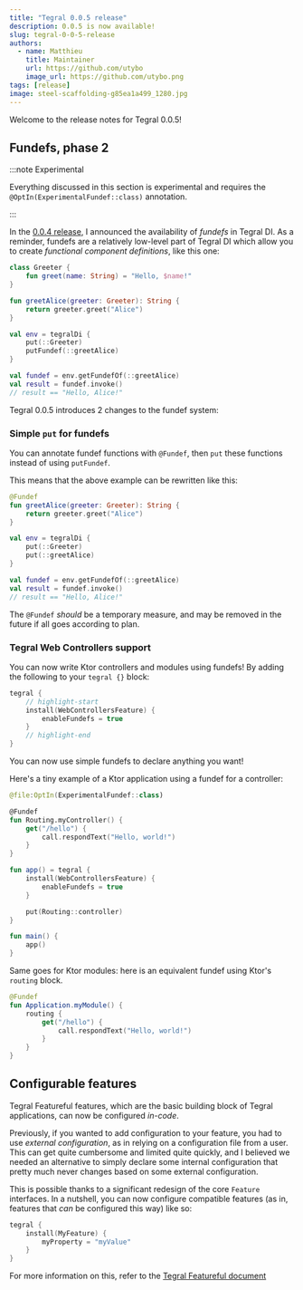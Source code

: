```yaml
---
title: "Tegral 0.0.5 release"
description: 0.0.5 is now available!
slug: tegral-0-0-5-release
authors:
  - name: Matthieu
    title: Maintainer
    url: https://github.com/utybo
    image_url: https://github.com/utybo.png
tags: [release]
image: steel-scaffolding-g85ea1a499_1280.jpg
---
```


Welcome to the release notes for Tegral 0.0.5!

<!-- TODO -->

## Fundefs, phase 2

:::note Experimental

Everything discussed in this section is experimental and requires the `@OptIn(ExperimentalFundef::class)` annotation.

:::

In the [0.0.4 release](../2023-05-14-tegral-004/index.md#experimental-fundefs-in-tegral-di), I announced the availability of *fundefs* in Tegral DI. As a reminder, fundefs are a relatively low-level part of Tegral DI which allow you to create *functional component definitions*, like this one:

```kotlin title="Tegral 0.0.4"
class Greeter {
    fun greet(name: String) = "Hello, $name!"
}

fun greetAlice(greeter: Greeter): String {
    return greeter.greet("Alice")
}

val env = tegralDi {
    put(::Greeter)
    putFundef(::greetAlice)
}

val fundef = env.getFundefOf(::greetAlice)
val result = fundef.invoke()
// result == "Hello, Alice!"
```

Tegral 0.0.5 introduces 2 changes to the fundef system:

### Simple `put` for fundefs

You can annotate fundef functions with `@Fundef`, then `put` these functions instead of using `putFundef`.

This means that the above example can be rewritten like this:

```kotlin title="Tegral 0.0.5"
@Fundef
fun greetAlice(greeter: Greeter): String {
    return greeter.greet("Alice")
}

val env = tegralDi {
    put(::Greeter)
    put(::greetAlice)
}

val fundef = env.getFundefOf(::greetAlice)
val result = fundef.invoke()
// result == "Hello, Alice!"
```

The `@Fundef` *should* be a temporary measure, and may be removed in the future if all goes according to plan.

### Tegral Web Controllers support

You can now write Ktor controllers and modules using fundefs! By adding the following to your `tegral {}` block:

```kotlin
tegral {
    // highlight-start
    install(WebControllersFeature) {
        enableFundefs = true
    }
    // highlight-end
}
```

You can now use simple fundefs to declare anything you want!

Here's a tiny example of a Ktor application using a fundef for a controller:

```kotlin
@file:OptIn(ExperimentalFundef::class)

@Fundef
fun Routing.myController() {
    get("/hello") {
        call.respondText("Hello, world!")
    }
}

fun app() = tegral {
    install(WebControllersFeature) {
        enableFundefs = true
    }

    put(Routing::controller)
}

fun main() {
    app()
}
```

Same goes for Ktor modules: here is an equivalent fundef using Ktor's `routing` block.

```kotlin
@Fundef
fun Application.myModule() {
    routing {
        get("/hello") {
            call.respondText("Hello, world!")
        }
    }
}
```

## Configurable features

Tegral Featureful features, which are the basic building block of Tegral applications, can now be configured *in-code*.

Previously, if you wanted to add configuration to your feature, you had to use *external configuration*, as in relying on a configuration file from a user. This can get quite cumbersome and limited quite quickly, and I believed we needed an alternative to simply declare some internal configuration that pretty much never changes based on some external configuration.

This is possible thanks to a significant redesign of the core `Feature` interfaces. In a nutshell, you can now configure compatible features (as in, features that *can* be configured this way) like so:

```kotlin
tegral {
    install(MyFeature) {
        myProperty = "myValue"
    }
}
```

For more information on this, refer to the [Tegral Featureful document](/docs/modules/core/featureful#feature-types)
